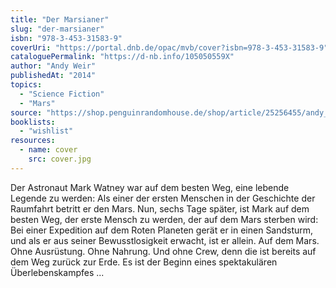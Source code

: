 ```yaml
---
title: "Der Marsianer"
slug: "der-marsianer"
isbn: "978-3-453-31583-9"
coverUri: "https://portal.dnb.de/opac/mvb/cover?isbn=978-3-453-31583-9"
cataloguePermalink: "https://d-nb.info/105050559X"
author: "Andy Weir"
publishedAt: "2014"
topics:
  - "Science Fiction"
  - "Mars"
source: "https://shop.penguinrandomhouse.de/shop/article/25256455/andy_weir_der_marsianer.html"
booklists:
  - "wishlist"
resources:
  - name: cover
    src: cover.jpg
---
```

Der Astronaut Mark Watney war auf dem besten Weg, eine lebende Legende zu 
werden: Als einer der ersten Menschen in der Geschichte der Raumfahrt betritt 
er den Mars. Nun, sechs Tage später, ist Mark auf dem besten Weg, der erste 
Mensch zu werden, der auf dem Mars sterben wird: Bei einer Expedition auf dem 
Roten Planeten gerät er in einen Sandsturm, und als er aus seiner 
Bewusstlosigkeit erwacht, ist er allein. Auf dem Mars. Ohne Ausrüstung. Ohne 
Nahrung. Und ohne Crew, denn die ist bereits auf dem Weg zurück zur Erde. Es 
ist der Beginn eines spektakulären Überlebenskampfes ...